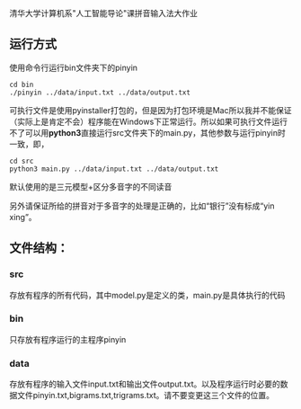 清华大学计算机系"人工智能导论"课拼音输入法大作业

## 运行方式

使用命令行运行bin文件夹下的pinyin  

```shell
cd bin
./pinyin ../data/input.txt ../data/output.txt
```

可执行文件是使用pyinstaller打包的，但是因为打包环境是Mac所以我并不能保证（实际上是肯定不会）程序能在Windows下正常运行。所以如果可执行文件运行不了可以用**python3**直接运行src文件夹下的main.py，其他参数与运行pinyin时一致，即，

```shell
cd src
python3 main.py ../data/input.txt ../data/output.txt
```

默认使用的是三元模型+区分多音字的不同读音

另外请保证所给的拼音对于多音字的处理是正确的，比如“银行”没有标成“yin xing”。
## 文件结构：
### src
存放有程序的所有代码，其中model.py是定义的类，main.py是具体执行的代码
### bin
只存放有程序运行的主程序pinyin
### data
存放有程序的输入文件input.txt和输出文件output.txt。以及程序运行时必要的数据文件pinyin.txt,bigrams.txt,trigrams.txt。请不要变更这三个文件的位置。
